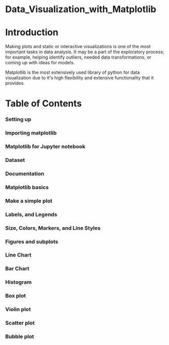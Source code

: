 # Data_Visualization_with_Matplotlib

# Introduction
Making plots and static or interactive visualizations is one of the most important tasks in data analysis. It may be a part of the exploratory process; for example, helping identify outliers, needed data transformations, or coming up with ideas for models.

Matplotlib is the most extensively used library of python for data visualization due to it's high flexibility and extensive functionality that it provides.

# Table of Contents
### Setting up
### Importing matplotlib
### Matplotlib for Jupyter notebook
### Dataset
### Documentation
### Matplotlib basics
### Make a simple plot
### Labels, and Legends
### Size, Colors, Markers, and Line Styles
### Figures and subplots
### Line Chart
### Bar Chart
### Histogram
### Box plot
### Violin plot
### Scatter plot
### Bubble plot
